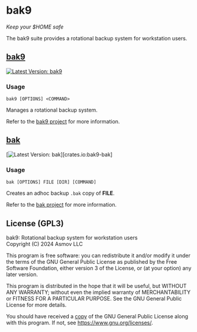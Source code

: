 bak9
================================================================================
*Keep your $HOME safe*  

The bak9 suite provides a rotational backup system for workstation users.  


[bak9](./cli/)
--------------------------------------------------------------------------------
[![Latest Version: bak9]][crates.io:bak9]

[Latest Version: bak9]: https://img.shields.io/crates/v/bak9.svg
[crates.io:bak9]: https://crates.io/crates/bak9

### Usage

`bak9 [OPTIONS] <COMMAND>`

Manages a rotational backup system.

Refer to the [bak9 project](./cli/) for more information.

[bak](./bak)
--------------------------------------------------------------------------------
[![Latest Version: bak]][crates.io:bak9-bak]

[Latest Version: bak]: https://img.shields.io/crates/v/bak9-bak.svg
[crates.io:bak]: https://crates.io/crates/bak9-bak

### Usage

`bak [OPTIONS] FILE [DIR] [COMMAND]`

Creates an adhoc backup `.bak` copy of **FILE**.

Refer to the [bak project](./cli/) for more information.

License (GPL3)
--------------------------------------------------------------------------------
bak9: Rotational backup system for workstation users  
Copyright (C) 2024 Asmov LLC  

This program is free software: you can redistribute it and/or modify
it under the terms of the GNU General Public License as published by
the Free Software Foundation, either version 3 of the License, or
(at your option) any later version.

This program is distributed in the hope that it will be useful,
but WITHOUT ANY WARRANTY; without even the implied warranty of
MERCHANTABILITY or FITNESS FOR A PARTICULAR PURPOSE.  See the
GNU General Public License for more details.

You should have received a [copy](./LICENSE.txt) of the GNU General Public License
along with this program.  If not, see <https://www.gnu.org/licenses/>.

